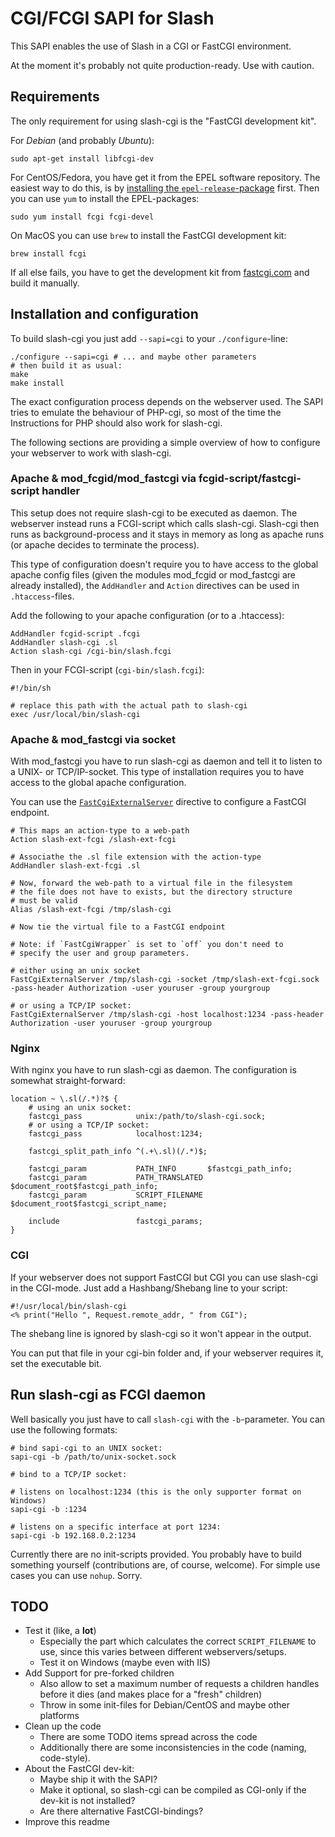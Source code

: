 # CGI/FCGI SAPI for Slash

This SAPI enables the use of Slash in a CGI or FastCGI environment.

At the moment it's probably not quite production-ready. Use with caution.

## Requirements

The only requirement for using slash-cgi is the "FastCGI development kit".

For *Debian* (and probably *Ubuntu*): 

    sudo apt-get install libfcgi-dev

For CentOS/Fedora, you have get it from the EPEL software repository. The
easiest way to do this, is by [installing the `epel-release`-package](http://fedoraproject.org/wiki/EPEL/FAQ#How_can_I_install_the_packages_from_the_EPEL_software_repository.3F)
first. Then you can use `yum` to install the EPEL-packages:

    sudo yum install fcgi fcgi-devel

On MacOS you can use `brew` to install the FastCGI development kit:

    brew install fcgi

If all else fails, you have to get the development kit from
[fastcgi.com](http://www.fastcgi.com/drupal/node/5) and build it manually.

## Installation and configuration

To build slash-cgi you just add `--sapi=cgi` to your `./configure`-line:

    ./configure --sapi=cgi # ... and maybe other parameters
    # then build it as usual:
    make
    make install

The exact configuration process depends on the webserver used. The SAPI tries
to emulate the behaviour of PHP-cgi, so most of the time the Instructions for
PHP should also work for slash-cgi.

The following sections are providing a simple overview of how to configure
your webserver to work with slash-cgi.

### Apache & mod_fcgid/mod_fastcgi via fcgid-script/fastcgi-script handler

This setup does not require slash-cgi to be executed as daemon. The webserver
instead runs a FCGI-script which calls slash-cgi. Slash-cgi then runs as
background-process and it stays in memory as long as apache runs (or apache
decides to terminate the process).

This type of configuration doesn't require you to have access to the 
global apache config files (given the modules mod_fcgid or mod_fastcgi are
already installed), the `AddHandler` and `Action` directives can be used in
`.htaccess`-files.

Add the following to your apache configuration (or to a .htaccess):

    AddHandler fcgid-script .fcgi
    AddHandler slash-cgi .sl
    Action slash-cgi /cgi-bin/slash.fcgi

Then in your FCGI-script (`cgi-bin/slash.fcgi`):

    #!/bin/sh

    # replace this path with the actual path to slash-cgi
    exec /usr/local/bin/slash-cgi

### Apache & mod_fastcgi via socket

With mod_fastcgi you have to run slash-cgi as daemon and tell it to listen
to a UNIX- or TCP/IP-socket. This type of installation requires you to have
access to the global apache configuration.

You can use the [`FastCgiExternalServer`](http://www.fastcgi.com/mod_fastcgi/docs/mod_fastcgi.html#FastCgiExternalServer)
directive to configure a FastCGI endpoint.

    # This maps an action-type to a web-path
    Action slash-ext-fcgi /slash-ext-fcgi

    # Associathe the .sl file extension with the action-type
    AddHandler slash-ext-fcgi .sl

    # Now, forward the web-path to a virtual file in the filesystem
    # the file does not have to exists, but the directory structure
    # must be valid 
    Alias /slash-ext-fcgi /tmp/slash-cgi

    # Now tie the virtual file to a FastCGI endpoint

    # Note: if `FastCgiWrapper` is set to `off` you don't need to
    # specify the user and group parameters.

    # either using an unix socket
    FastCgiExternalServer /tmp/slash-cgi -socket /tmp/slash-ext-fcgi.sock -pass-header Authorization -user youruser -group yourgroup

    # or using a TCP/IP socket:
    FastCgiExternalServer /tmp/slash-cgi -host localhost:1234 -pass-header Authorization -user youruser -group yourgroup

### Nginx

With nginx you have to run slash-cgi as daemon. The configuration is somewhat
straight-forward:

    location ~ \.sl(/.*)?$ {
        # using an unix socket:
        fastcgi_pass            unix:/path/to/slash-cgi.sock;
        # or using a TCP/IP socket:
        fastcgi_pass            localhost:1234;

        fastcgi_split_path_info ^(.+\.sl)(/.*)$;

        fastcgi_param           PATH_INFO       $fastcgi_path_info;
        fastcgi_param           PATH_TRANSLATED $document_root$fastcgi_path_info;
        fastcgi_param           SCRIPT_FILENAME $document_root$fastcgi_script_name;

        include                 fastcgi_params;
    }


### CGI

If your webserver does not support FastCGI but CGI you can use slash-cgi in
the CGI-mode. Just add a Hashbang/Shebang line to your script:

    #!/usr/local/bin/slash-cgi
    <% print("Hello ", Request.remote_addr, " from CGI");

The shebang line is ignored by slash-cgi so it won't appear in the output.

You can put that file in your cgi-bin folder and, if your webserver requires it,
set the executable bit.

## Run slash-cgi as FCGI daemon

Well basically you just have to call `slash-cgi` with the `-b`-parameter. You
can use the following formats:

    # bind sapi-cgi to an UNIX socket:
    sapi-cgi -b /path/to/unix-socket.sock

    # bind to a TCP/IP socket:

    # listens on localhost:1234 (this is the only supporter format on Windows)
    sapi-cgi -b :1234

    # listens on a specific interface at port 1234:
    sapi-cgi -b 192.168.0.2:1234

Currently there are no init-scripts provided. You probably have to build
something yourself (contributions are, of course, welcome). For simple
use cases you can use `nohup`. Sorry.

## TODO

* Test it (like, a **lot**)
    * Especially the part which calculates the correct `SCRIPT_FILENAME` to
      use, since this varies between different webservers/setups.
    * Test it on Windows (maybe even with IIS)
* Add Support for pre-forked children
    * Also allow to set a maximum number of requests a children handles before
      it dies (and makes place for a "fresh" children)
    * Throw in some init-files for Debian/CentOS and maybe other platforms
* Clean up the code
    * There are some TODO items spread across the code
    * Additionally there are some inconsistencies in the code (naming,
      code-style).
* About the FastCGI dev-kit:
    * Maybe ship it with the SAPI?
    * Make it optional, so slash-cgi can be compiled as CGI-only if the dev-kit
      is not installed?
    * Are there alternative FastCGI-bindings?
* Improve this readme
